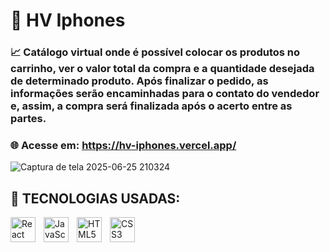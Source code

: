 # 🍎 HV Iphones

### 📈 Catálogo virtual onde é possível colocar os produtos no carrinho, ver o valor total da compra e a quantidade desejada de determinado produto. Após finalizar o pedido, as informações serão encaminhadas para o contato do vendedor e, assim, a compra será finalizada após o acerto entre as partes.

### 🌐 Acesse em: https://hv-iphones.vercel.app/
![Captura de tela 2025-06-25 210324](https://github.com/user-attachments/assets/6e4dc46f-69aa-4691-9bdb-ea2244f42fe1)

## 🤖 TECNOLOGIAS USADAS:

<img 
    style='padding-right: 10px' width='40px' 
    title='React' 
    alt='React' 
    align='left' 
    src="https://icongr.am/devicon/react-original.svg?size=128&color=currentColor" />

<img 
    style='padding-right: 10px' width='40px' 
    title='JavaScript' 
    alt='JavaScript' 
    align='left' 
    src="https://cdn.jsdelivr.net/gh/devicons/devicon@latest/icons/javascript/javascript-original.svg" />

<img 
    style='padding-right: 10px' width='40px' 
    title='HTML' 
    alt='HTML5' 
    align='left' 
    src="https://cdn.jsdelivr.net/gh/devicons/devicon@latest/icons/html5/html5-original.svg" />

<img 
    style='padding-right: 10px' width='40px' 
    title='CSS' 
    alt='CSS3' 
    align='left' 
    src="https://cdn.jsdelivr.net/gh/devicons/devicon@latest/icons/css3/css3-original.svg" />
